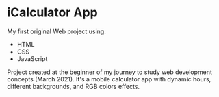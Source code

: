 # iCalculator App

My first original Web project using:
* HTML
* CSS
* JavaScript

Project created at the beginner of my journey to study web development concepts (March 2021). It's a mobile calculator app with dynamic hours, different backgrounds, and RGB colors effects. 
